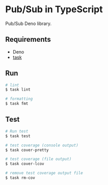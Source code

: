 # Pub/Sub in TypeScript

Pub/Sub Deno library.

## Requirements

- Deno
- [task](https://taskfile.dev)

## Run

```bash
# lint
$ task lint

# formatting
$ task fmt
```

## Test

```bash
# Run test
$ task test

# test coverage (console output)
$ task cover-pretty

# test coverage (file output)
$ task cover-lcov

# remove test coverage output file
$ task rm-cov
```
